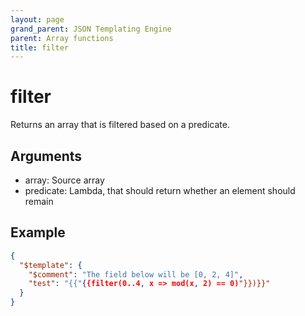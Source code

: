 ```yaml
---
layout: page
grand_parent: JSON Templating Engine
parent: Array functions
title: filter
---
```


# filter

Returns an array that is filtered based on a predicate.

## Arguments

 - array: Source array
 - predicate: Lambda, that should return whether an element should remain

## Example

```json
{
  "$template": {
    "$comment": "The field below will be [0, 2, 4]",
    "test": "{{"{{filter(0..4, x => mod(x, 2) == 0)"}})}}"
  }
}
```